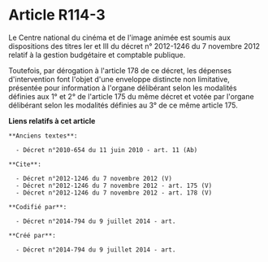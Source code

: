 # Article R114-3

Le Centre national du cinéma et de l'image animée est soumis aux dispositions des titres Ier et III du décret n° 2012-1246 du
7 novembre 2012 relatif à la gestion budgétaire et comptable publique. 

Toutefois, par dérogation à l'article 178 de ce décret, les dépenses d'intervention font l'objet d'une enveloppe distincte
non limitative, présentée pour information à l'organe délibérant selon les modalités définies aux 1° et 2° de l'article 175
du même décret et votée par l'organe délibérant selon les modalités définies au 3° de ce même article 175.

**Liens relatifs à cet article**

	**Anciens textes**:

	  - Décret n°2010-654 du 11 juin 2010 - art. 11 (Ab)

	**Cite**:

	  - Décret n°2012-1246 du 7 novembre 2012 (V)
	  - Décret n°2012-1246 du 7 novembre 2012 - art. 175 (V)
	  - Décret n°2012-1246 du 7 novembre 2012 - art. 178 (V)

	**Codifié par**:

	  - Décret n°2014-794 du 9 juillet 2014 - art.

	**Créé par**:

	  - Décret n°2014-794 du 9 juillet 2014 - art.
